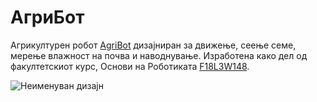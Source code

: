 # АгриБот
Агрикултурен робот [AgriBot](https://youtu.be/9Zd1VLzc8kE) дизајниран за движење, сеење семе, мерење влажност на почва и наводнување. Изработена како дел од факултетскиот курс, Основи на Роботиката [F18L3W148](https://www.finki.ukim.mk/mk/subject/%D0%BE%D1%81%D0%BD%D0%BE%D0%B2%D0%B8-%D0%BD%D0%B0-%D1%80%D0%BE%D0%B1%D0%BE%D1%82%D0%B8%D0%BA%D0%B0%D1%82%D0%B0).

![Неименуван дизајн](https://github.com/SaraAps/AgriBot/assets/102933065/6792260e-0556-4f53-80bd-522a64927d0b)
